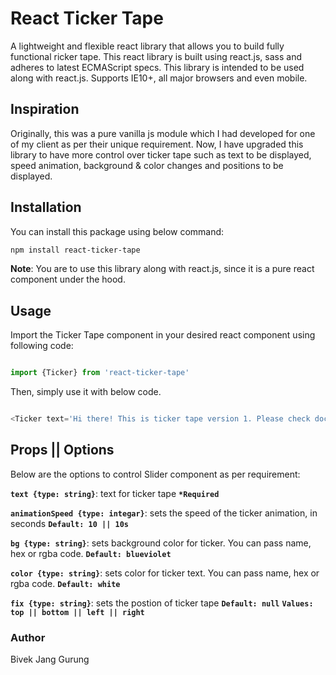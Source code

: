# React Ticker Tape

A lightweight and flexible react library that allows you to build fully functional ricker tape. This react library is built using react.js, sass and adheres to latest ECMAScript specs. This library is intended to be used along with react.js.
Supports IE10+, all major browsers and even mobile.

## Inspiration

Originally, this was a pure vanilla js module which I had developed for one of my client as per their unique requirement. Now, I have upgraded this library to have more control over ticker tape such as text to be displayed, speed animation, background & color changes and positions to be displayed.


## Installation

You can install this package using below command:

```bash
npm install react-ticker-tape
```

**Note**: You are to use this library along with react.js, since it is a pure react component under the hood.

## Usage

Import the Ticker Tape component in your desired react component using following code:


```javascript

import {Ticker} from 'react-ticker-tape'

```

Then, simply use it with below code.


```javascript

<Ticker text='Hi there! This is ticker tape version 1. Please check documentation on how to embed this library to your react project. Cheers!' />
```


## Props || Options

Below are the options to control Slider component as per requirement:

**`text {type: string}`**: text for ticker tape **`*Required`**

**`animationSpeed {type: integar}`**: sets the speed of the ticker animation, in seconds **`Default: 10 || 10s`**

**`bg {type: string}`**: sets background color for ticker. You can pass name, hex or rgba code. **`Default: blueviolet`**

**`color {type: string}`**: sets color for ticker text. You can pass name, hex or rgba code. **`Default: white`**

**`fix {type: string}`**: sets the postion of ticker tape **`Default: null`** **`Values: top || bottom || left || right`**


### Author
Bivek Jang Gurung